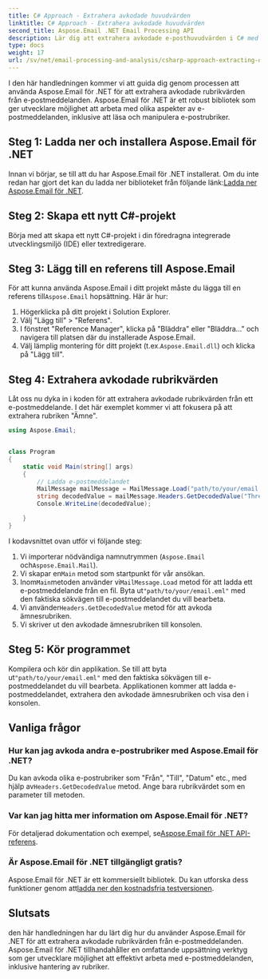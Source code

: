 ```yaml
---
title: C# Approach - Extrahera avkodade huvudvärden
linktitle: C# Approach - Extrahera avkodade huvudvärden
second_title: Aspose.Email .NET Email Processing API
description: Lär dig att extrahera avkodade e-posthuvudvärden i C# med Aspose.Email för .NET. Omfattande guide med kodexempel.
type: docs
weight: 17
url: /sv/net/email-processing-and-analysis/csharp-approach-extracting-decoded-header-values/
---
```


I den här handledningen kommer vi att guida dig genom processen att använda Aspose.Email för .NET för att extrahera avkodade rubrikvärden från e-postmeddelanden. Aspose.Email för .NET är ett robust bibliotek som ger utvecklare möjlighet att arbeta med olika aspekter av e-postmeddelanden, inklusive att läsa och manipulera e-postrubriker.

## Steg 1: Ladda ner och installera Aspose.Email för .NET

 Innan vi börjar, se till att du har Aspose.Email för .NET installerat. Om du inte redan har gjort det kan du ladda ner biblioteket från följande länk:[Ladda ner Aspose.Email för .NET](https://releases.aspose.com/email/net).

## Steg 2: Skapa ett nytt C#-projekt

Börja med att skapa ett nytt C#-projekt i din föredragna integrerade utvecklingsmiljö (IDE) eller textredigerare.

## Steg 3: Lägg till en referens till Aspose.Email

 För att kunna använda Aspose.Email i ditt projekt måste du lägga till en referens till`Aspose.Email` hopsättning. Här är hur:

1. Högerklicka på ditt projekt i Solution Explorer.
2. Välj "Lägg till" > "Referens".
3. I fönstret "Reference Manager", klicka på "Bläddra" eller "Bläddra..." och navigera till platsen där du installerade Aspose.Email.
4.  Välj lämplig montering för ditt projekt (t.ex.`Aspose.Email.dll`) och klicka på "Lägg till".

## Steg 4: Extrahera avkodade rubrikvärden

Låt oss nu dyka in i koden för att extrahera avkodade rubrikvärden från ett e-postmeddelande. I det här exemplet kommer vi att fokusera på att extrahera rubriken "Ämne".

```csharp
using Aspose.Email;


class Program
{
    static void Main(string[] args)
    {
        // Ladda e-postmeddelandet
		MailMessage mailMessage = MailMessage.Load("path/to/your/email.eml");
		string decodedValue = mailMessage.Headers.GetDecodedValue("Thread-Topic");
		Console.WriteLine(decodedValue);

    }
}
```

I kodavsnittet ovan utför vi följande steg:

1. Vi importerar nödvändiga namnutrymmen (`Aspose.Email` och`Aspose.Email.Mail`).
2.  Vi skapar en`Main` metod som startpunkt för vår ansökan.
3.  Inom`Main`metoden använder vi`MailMessage.Load` metod för att ladda ett e-postmeddelande från en fil. Byta ut`"path/to/your/email.eml"` med den faktiska sökvägen till e-postmeddelandet du vill bearbeta.
4.  Vi använder`Headers.GetDecodedValue` metod för att avkoda ämnesrubriken.
5. Vi skriver ut den avkodade ämnesrubriken till konsolen.

## Steg 5: Kör programmet

 Kompilera och kör din applikation. Se till att byta ut`"path/to/your/email.eml"` med den faktiska sökvägen till e-postmeddelandet du vill bearbeta. Applikationen kommer att ladda e-postmeddelandet, extrahera den avkodade ämnesrubriken och visa den i konsolen.

## Vanliga frågor

### Hur kan jag avkoda andra e-postrubriker med Aspose.Email för .NET?

 Du kan avkoda olika e-postrubriker som "Från", "Till", "Datum" etc., med hjälp av`Headers.GetDecodedValue` metod. Ange bara rubrikvärdet som en parameter till metoden.

### Var kan jag hitta mer information om Aspose.Email för .NET?

 För detaljerad dokumentation och exempel, se[Aspose.Email för .NET API-referens](https://reference.aspose.com/email/net).

### Är Aspose.Email för .NET tillgängligt gratis?

 Aspose.Email för .NET är ett kommersiellt bibliotek. Du kan utforska dess funktioner genom att[ladda ner den kostnadsfria testversionen](https://releases.aspose.com/email/net).

## Slutsats

den här handledningen har du lärt dig hur du använder Aspose.Email för .NET för att extrahera avkodade rubrikvärden från e-postmeddelanden. Aspose.Email för .NET tillhandahåller en omfattande uppsättning verktyg som ger utvecklare möjlighet att effektivt arbeta med e-postmeddelanden, inklusive hantering av rubriker.